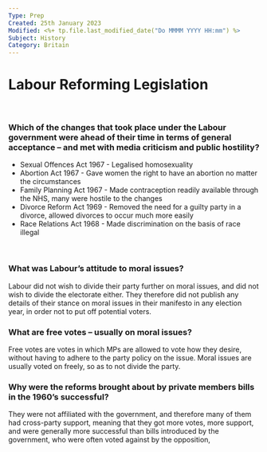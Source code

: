```yaml
---
Type: Prep
Created: 25th January 2023
Modified: <%+ tp.file.last_modified_date("Do MMMM YYYY HH:mm") %>
Subject: History
Category: Britain
---
```


# Labour Reforming Legislation

</br>

### Which of the changes that took place under the Labour government were ahead of their time in terms of general acceptance – and met with media criticism and public hostility?

- Sexual Offences Act 1967 - Legalised homosexuality
- Abortion Act 1967 - Gave women the right to have an abortion no matter the circumstances
- Family Planning Act 1967 - Made contraception readily available through the NHS, many were hostile to the changes
- Divorce Reform Act 1969 - Removed the need for a guilty party in a divorce, allowed divorces to occur much more easily
- Race Relations Act 1968 - Made discrimination on the basis of race illegal
</br>

### What was Labour’s attitude to moral issues?

Labour did not wish to divide their party further on moral issues, and did not wish to divide the electorate either. They therefore did not publish any details of their stance on moral issues in their manifesto in any election year, in order not to put off potential voters.
</br>
### What are free votes – usually on moral issues?

Free votes are votes in which MPs are allowed to vote how they desire, without having to adhere to the party policy on the issue. Moral issues are usually voted on freely, so as to not divide the party.
</br>

### Why were the reforms brought about by private members bills in the 1960’s successful?

They were not affiliated with the government, and therefore many of them had cross-party support, meaning that they got more votes, more support, and were generally more successful than bills introduced by the government, who were often voted against by the opposition,